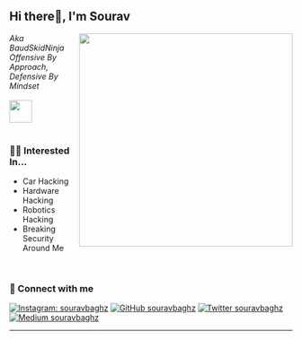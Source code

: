 <h2> Hi there👋, I'm Sourav</h2>
<img align='right' src="https://github-readme-stats.vercel.app/api?username=souravbaghz&show_icons=true&theme=radical" width="380">
<p><em> Aka BaudSkidNinja<br>
  Offensive By Approach, Defensive By Mindset <br><br><img src="https://media0.giphy.com/media/nlmwU1uZgFGdq/giphy.gif" width="40"><br><br>
</em></p>

### 👨‍💻 Interested In...
- Car Hacking 
- Hardware Hacking
- Robotics Hacking
- Breaking Security Around Me

<br>

### 🤝 Connect with me
[![Instagram: souravbaghz](https://img.shields.io/badge/instagram-%23E4405F.svg?&style=for-the-badge&logo=instagram&logoColor=white)](https://www.instagram.com/souravbaghz)
[![GitHub souravbaghz](https://img.shields.io/badge/github-%23000000.svg?&style=for-the-badge&logo=github)](https://github.com/souravbaghz)
[![Twitter souravbaghz](https://img.shields.io/badge/twitter-%231DA1F2.svg?&style=for-the-badge&logo=twitter&logoColor=white)](https://twitter.com/souravbaghz)
[![Medium souravbaghz](https://img.shields.io/badge/medium-%2312100E.svg?&style=for-the-badge&logo=medium&logoColor=white)](https://medium.com/@baudskidninja)

---
